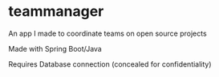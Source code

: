 # teammanager
An app I made to coordinate teams on open source projects

Made with Spring Boot/Java

Requires Database connection (concealed for confidentiality)
